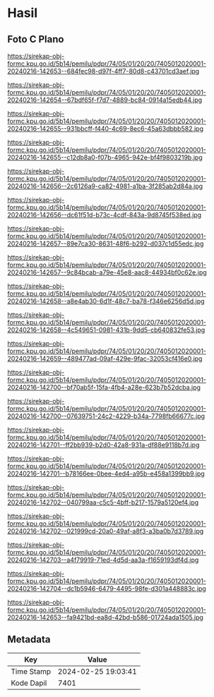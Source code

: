 # Hasil

## Foto C Plano

https://sirekap-obj-formc.kpu.go.id/5b14/pemilu/pdpr/74/05/01/20/20/7405012020001-20240216-142653--684fec98-d97f-4ff7-80d8-c43701cd3aef.jpg

https://sirekap-obj-formc.kpu.go.id/5b14/pemilu/pdpr/74/05/01/20/20/7405012020001-20240216-142654--67bdf65f-f7d7-4889-bc84-0914a15edb44.jpg

https://sirekap-obj-formc.kpu.go.id/5b14/pemilu/pdpr/74/05/01/20/20/7405012020001-20240216-142655--931bbcff-f440-4c69-8ec6-45a63dbbb582.jpg

https://sirekap-obj-formc.kpu.go.id/5b14/pemilu/pdpr/74/05/01/20/20/7405012020001-20240216-142655--c12db8a0-f07b-4965-942e-bf4f9803219b.jpg

https://sirekap-obj-formc.kpu.go.id/5b14/pemilu/pdpr/74/05/01/20/20/7405012020001-20240216-142656--2c6126a9-ca82-4981-a1ba-3f285ab2d84a.jpg

https://sirekap-obj-formc.kpu.go.id/5b14/pemilu/pdpr/74/05/01/20/20/7405012020001-20240216-142656--dc61f51d-b73c-4cdf-843a-9d8745f538ed.jpg

https://sirekap-obj-formc.kpu.go.id/5b14/pemilu/pdpr/74/05/01/20/20/7405012020001-20240216-142657--89e7ca30-8631-48f6-b292-d037c1d55edc.jpg

https://sirekap-obj-formc.kpu.go.id/5b14/pemilu/pdpr/74/05/01/20/20/7405012020001-20240216-142657--9c84bcab-a79e-45e8-aac8-44934bf0c62e.jpg

https://sirekap-obj-formc.kpu.go.id/5b14/pemilu/pdpr/74/05/01/20/20/7405012020001-20240216-142658--a8e4ab30-6d1f-48c7-ba78-f346e6256d5d.jpg

https://sirekap-obj-formc.kpu.go.id/5b14/pemilu/pdpr/74/05/01/20/20/7405012020001-20240216-142658--4c549651-0981-431b-9dd5-cb640832fe53.jpg

https://sirekap-obj-formc.kpu.go.id/5b14/pemilu/pdpr/74/05/01/20/20/7405012020001-20240216-142659--489477ad-09af-429e-9fac-32053cf416e0.jpg

https://sirekap-obj-formc.kpu.go.id/5b14/pemilu/pdpr/74/05/01/20/20/7405012020001-20240216-142700--bf70ab5f-15fa-4fb4-a28e-623b7b52dcba.jpg

https://sirekap-obj-formc.kpu.go.id/5b14/pemilu/pdpr/74/05/01/20/20/7405012020001-20240216-142700--07639751-24c2-4229-b34a-7798fb66677c.jpg

https://sirekap-obj-formc.kpu.go.id/5b14/pemilu/pdpr/74/05/01/20/20/7405012020001-20240216-142701--ff2bb939-b2d0-42a8-931a-df88e9118b7d.jpg

https://sirekap-obj-formc.kpu.go.id/5b14/pemilu/pdpr/74/05/01/20/20/7405012020001-20240216-142701--b78166ee-0bee-4ed4-a95b-e458a1399bb9.jpg

https://sirekap-obj-formc.kpu.go.id/5b14/pemilu/pdpr/74/05/01/20/20/7405012020001-20240216-142702--040799aa-c5c5-4bff-b217-1579a5120ef4.jpg

https://sirekap-obj-formc.kpu.go.id/5b14/pemilu/pdpr/74/05/01/20/20/7405012020001-20240216-142702--021999cd-20a0-49af-a8f3-a3ba0b7d3789.jpg

https://sirekap-obj-formc.kpu.go.id/5b14/pemilu/pdpr/74/05/01/20/20/7405012020001-20240216-142703--a4f79919-71ed-4d5d-aa3a-f1659193df4d.jpg

https://sirekap-obj-formc.kpu.go.id/5b14/pemilu/pdpr/74/05/01/20/20/7405012020001-20240216-142704--dc1b5946-6479-4495-98fe-d301a448883c.jpg

https://sirekap-obj-formc.kpu.go.id/5b14/pemilu/pdpr/74/05/01/20/20/7405012020001-20240216-142653--fa9421bd-ea8d-42bd-b586-01724ada1505.jpg


## Metadata

| Key        | Value               |
| ---------- | ------------------- |
| Time Stamp | 2024-02-25 19:03:41 |
| Kode Dapil | 7401                |



